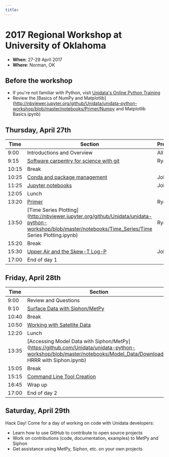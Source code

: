 ```yaml
---
title:
---
```

# 2017 Regional Workshop at University of Oklahoma

- **When**: 27-29 April 2017
- **Where**: Norman, OK

## Before the workshop
- If you're not familiar with Python, visit [Unidata's Online Python Training](https://unidata.github.io/online-python-training)
- Review the [Basics of NumPy and Matplotlib](http://nbviewer.jupyter.org/github/Unidata/unidata-python-workshop/blob/master/notebooks/Primer/Numpy and Matplotlib Basics.ipynb)

## Thursday, April 27th

|  Time | Section                                      | Presenter   | Length |
|--------|----------------------------------------------|----------------|-----------|
|  9:00 | Introductions and Overview                   |All         |  0:15  |
|  9:15 | [Software carpentry for science with git](https://github.com/Unidata/unidata-python-workshop/blob/master/presentations/git.md) | Ryan  |   1:00 |
| 10:15 | Break                                        |            |  0:10  |
| 10:25 | [Conda and package management](https://github.com/Unidata/unidata-python-workshop/blob/master/presentations/conda.md) | John  |  1:00  |
| 11:25 | [Jupyter notebooks](https://github.com/Unidata/unidata-python-workshop/tree/master/notebooks/Jupyter_Notebooks) | John        |  0:40  |
| 12:05 | Lunch                                        |            |  1:15  |
| 13:20 | [Primer](http://nbviewer.jupyter.org/github/Unidata/unidata-python-workshop/blob/master/notebooks/Primer/Primer.ipynb) | Ryan        |  0:30  |
| 13:50 | [Time Series Plotting](http://nbviewer.jupyter.org/github/Unidata/unidata-python-workshop/blob/master/notebooks/Time_Series/Time Series Plotting.ipynb) | Ryan      |  1:30  |
| 15:20 | Break                                        |             |  0:10  |
| 15:30 | [Upper Air and the Skew-T Log-P](https://github.com/Unidata/unidata-python-workshop/tree/master/notebooks/Skew_T) | John      |  1:30  |
| 17:00 | End of day 1                                 |             |        |

## Friday, April 28th

|  Time | Section                                      | Presenter   | Length |
|-------|----------------------------------------------|-------------|--------|
|  9:00 | Review and Questions                         | All         |  0:10  |
|  9:10 | [Surface Data with Siphon/MetPy](https://github.com/Unidata/unidata-python-workshop/tree/master/notebooks/Surface_Data) | Ryan      |  1:30  |
| 10:40 | Break                                        |             |  0:10  |
| 10:50 | [Working with Satellite Data](https://github.com/Unidata/unidata-python-workshop/tree/master/notebooks/Satellite_Data) | John      |  1:30  |
| 12:20 | Lunch                                        |             |  1:15  |
| 13:35 | [Accessing Model Data with Siphon/MetPy](https://github.com/Unidata/unidata-python-workshop/blob/master/notebooks/Model_Data/Downloading HRRR with Siphon.ipynb)| Ryan      |  1:30  |
| 15:05 | Break                                     |           |  0:10  |
| 15:15 | [Command Line Tool Creation](https://github.com/Unidata/unidata-python-workshop/tree/master/notebooks/Command_Line_Tools) | John        |  1:30  |
| 16:45 | Wrap up                                      | All         |  0:20  |
| 17:00 | End of day 2                                 |             |        |

## Saturday, April 29th

Hack Day! Come for a day of working on code with Unidata developers:

* Learn how to use GitHub to contribute to open source projects
* Work on contributions (code, documentation, examples) to MetPy and Siphon
* Get assistance using MetPy, Siphon, etc. on your own projects
